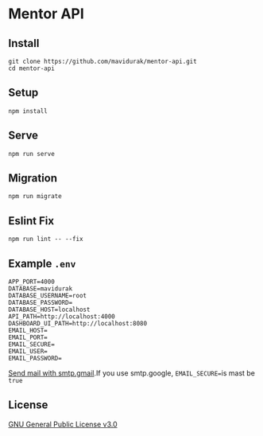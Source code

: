 # Mentor API

## Install
```
git clone https://github.com/mavidurak/mentor-api.git
cd mentor-api
```
## Setup
```
npm install
```
## Serve
```
npm run serve
```
## Migration
```
npm run migrate
```
## Eslint Fix
```
npm run lint -- --fix
```
## Example `.env`

```
APP_PORT=4000
DATABASE=mavidurak
DATABASE_USERNAME=root
DATABASE_PASSWORD=
DATABASE_HOST=localhost
API_PATH=http://localhost:4000
DASHBOARD_UI_PATH=http://localhost:8080
EMAIL_HOST=
EMAIL_PORT=
EMAIL_SECURE=
EMAIL_USER=
EMAIL_PASSWORD=
```

[Send mail with smtp.gmail](https://support.google.com/mail/answer/7126229?visit_id=637363760481005370-2213185597&hl=tr&rd=1).If you use smtp.google, ```EMAIL_SECURE=```is mast be ```true```
## License
[GNU General Public License v3.0](LICENSE)

